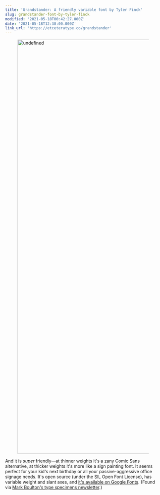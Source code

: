 ```yaml
---
title: 'Grandstander: A friendly variable font by Tyler Finck'
slug: grandstander-font-by-tyler-finck
modified: '2021-05-18T00:42:27.000Z'
date: '2021-05-18T12:38:00.000Z'
link_url: 'https://etceteratype.co/grandstander'
---
```

<figure class="wp-block-image alignwide"><img src="https://res.cloudinary.com/demaree/images/v1624153181/bitsandletters-assets/Screen-Shot-2021-05-17-at-8.25.58-PM/Screen-Shot-2021-05-17-at-8.25.58-PM.png?_i=AA" alt="undefined" width="2000" height="1335"></figure>

And it is _super_ friendly—at thinner weights it's a zany Comic Sans alternative, at thicker weights it's more like a sign painting font. It seems perfect for your kid's next birthday or all your passive-aggressive office signage needs. It's open source (under the SIL Open Font License), has variable weight and slant axes, and [it's available on Google Fonts](https://fonts.google.com/specimen/Grandstander). (Found via [Mark Boulton's type specimens newsletter](https://newsletter.typespecimens.xyz/archive/the-specimen-digest-045-kerchunk).)
